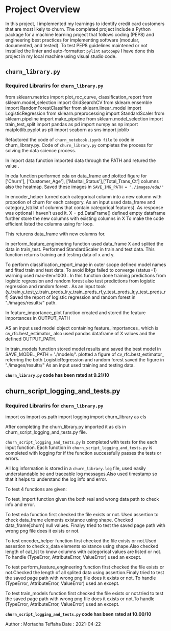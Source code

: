 
# **Project Overview**

In this project, I implemented my learnings to identify credit card customers that are most likely to churn. The completed project include a Python package for a machine learning project that follows coding (PEP8) and engineering best practices for implementing software (modular, documented, and tested). To test PEP8 guidelines maintened or not installed  the linter and auto-formatter:
`pylint`
`autopep8`
I have done this project in my local machine using visual studio code.

## `churn_library.py`

### **Required Librarirs for `churn_library.py`**
from sklearn.metrics import plot_roc_curve, classification_report
from sklearn.model_selection import GridSearchCV
from sklearn.ensemble import RandomForestClassifier
from sklearn.linear_model import LogisticRegression
from sklearn.preprocessing import StandardScaler
from sklearn.pipeline import make_pipeline
from sklearn.model_selection import train_test_split
import pandas as pd
import numpy as np
import matplotlib.pyplot as plt
import seaborn as sns
import joblib


Refactored the code of `churn_notebook.ipynb file` to code in churn_library.py. Code of `churn_library.py` completes the process for solving the data science process.

In import data function imported data through the PATH and retured the value . 

In eda function performed eda on data_frame and plotted figure for ['Churn'], ['Customer_Age'], ['Marital_Status'],['Total_Trans_Ct'] columns also the heatmap. Saved these images in `SAVE_IMG_PATH = "./images/eda/"`

In encoder_helper turned each categorical column into a new column with propotion of churn for each category. As an input used data_frame and category_lst(list of columns that contain categorical features). As response was optional I haven't used it.
X = pd.DataFrame() defined empty dataframe further store the new columns with existing columns in X
To make the code efficient listed the columns using for loop. 

This returens data_frame with new columns for.

In perform_feature_engineering function used data_frame X and splited the data in train_test. Performed StandardScaler in train and test data.
This function returns training and testing data of x and y.

To perform classification_report_image in outer scope defined model names and fited train and test data. To avoid lbfgs failed to converge (status=1) warning used max-iter=1000 . In this function done training predictions from logistic regression and random forest also test predictions from logistic regression and random forest .
As an input took (y_train,y_test,y_train_preds_lr,y_train_preds_rf,y_test_preds_lr,y_test_preds_rf)
Saved the report of logistic regression and random forest in "./images/results/" path.

In feature_importance_plot function created and stored the feature importances in OUTPUT_PATH

AS an input used model object containing feature_importances_ which is cv_rfc.best_estimator_
also used pandas dataframe of X values and the defined OUTPUT_PATH.

In train_models function stored model results and saved the best model in SAVE_MODEL_PATH = './models/'. 
plotted a figure of cv_rfc.best_estimator_ referring the both LogisticRegression and random forest saved the figure in "./images/results/"
As an input used training and testing data.

**`churn_library.py` code has been rated at 9.21/10**

## churn_script_logging_and_tests.py 

### **Required Librarirs for `churn_library.py`**
import os
import os.path
import logging
import churn_library as cls

After completing the churn_library.py imported it as cls in churn_script_logging_and_tests.py file.

`churn_script_logging_and_tests.py` is completed with tests for the each input function.
Each function in `churn_script_logging_and_tests.py` is completed with logging for if the function successfully passes the tests or errors.

All log information is stored in a `churn_library.log` file, used easily understandable be and traceable log messages.Also used timestamp so that it helps to understand the log info and error.

To test 4 functions are given:

To test_import function given the both real and wrong data path to check info and error.

To test eda function first checked the file exists or not. Used assertion to check data_frame elements existance using shape. Checked data_frame[churn] null values. Finalyy tried to test the saved page path with wrong png file does it exists or not. 

To test encoder_helper function first checked the file exists or not.Used assestion to check x_data elements existance using shape.Also checked length of cat_lst to know columns with categorical values are listed or not. To handle (TypeError, AttributeError, ValueError) used an except.

To test perform_feature_engineering function first checked the file exists or not.Checked the length of all splited data using assertion.Finaly tried to test the saved page path with wrong png file does it exists or not. To handle (TypeError, AttributeError, ValueError) used an except.

To test train_models function first checked the file exists or not.tried to test the saved page path with wrong png file does it exists or not.To handle (TypeError, AttributeError, ValueError) used an except.

**`churn_script_logging_and_tests.py` code has been rated at 10.00/10**

Author : Mortadha Teffaha
Date : 2021-04-22





